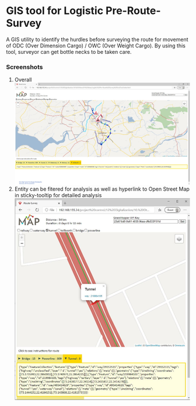 # GIS tool for Logistic Pre-Route-Survey
A GIS utility to identify the hurdles before surveying the route for movement of  ODC (Over Dimension Cargo) / OWC (Over Weight Cargo).  By using this tool, surveyor can get bottle necks to be taken care.

### Screenshots
1. Overall
![Full Screen View](https://github.com/apanasara/GIS_Logistic_Pre-Route-Survey/blob/main/Example/Full%20Screen.JPG)
2. Entity can be fitered for analysis as well as hyperlink to Open Street Map in sticky-tooltip for detailed analysis
![Entity](https://github.com/apanasara/GIS_Logistic_Pre-Route-Survey/blob/main/Example/Filtering%20Feature%20Tunnel.JPG)
